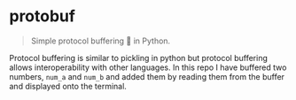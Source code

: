 # protobuf

> Simple protocol buffering 💾 in Python. 

Protocol buffering is similar to pickling in python but protocol buffering allows interoperability with other languages. In this repo I have buffered two numbers, `num_a` and `num_b` and added them by reading them from the buffer and displayed onto the terminal.